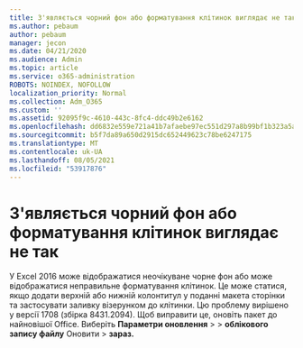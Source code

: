 ```yaml
---
title: З'являється чорний фон або форматування клітинок виглядає не так
ms.author: pebaum
author: pebaum
manager: jecon
ms.date: 04/21/2020
ms.audience: Admin
ms.topic: article
ms.service: o365-administration
ROBOTS: NOINDEX, NOFOLLOW
localization_priority: Normal
ms.collection: Adm_O365
ms.custom: ''
ms.assetid: 92095f9c-4610-443c-8fc4-ddc49b2e6162
ms.openlocfilehash: dd6832e559e721a41b7afaebe97ec551d297a8b99bf1b323a5a5680365eacfac
ms.sourcegitcommit: b5f7da89a650d2915dc652449623c78be6247175
ms.translationtype: MT
ms.contentlocale: uk-UA
ms.lasthandoff: 08/05/2021
ms.locfileid: "53917876"
---
```

# <a name="a-black-background-appears-or-cell-formatting-doesnt-look-right"></a>З'являється чорний фон або форматування клітинок виглядає не так

У Excel 2016 може відображатися неочікуване чорне фон або може відображатися неправильне форматування клітинок. Це може статися, якщо додати верхній або нижній колонтитул у поданні макета сторінки та застосувати заливку візерунком до клітинки. Цю проблему вирішено у версії 1708 (збірка 8431.2094). Щоб виправити це, оновіть пакет до найновішої Office. Виберіть **Параметри оновлення** \>  \> **облікового запису файлу** Оновити \> **зараз.**
  

